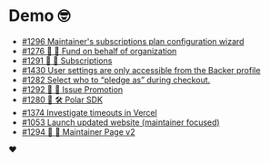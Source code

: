 # Demo 🤓

<!-- POLAR type=issues id=jlaerbca org=polarsource repo=polar limit=10 sort=recently_updated -->

* [#1296 Maintainer's subscriptions plan configuration wizard](https://github.com/polarsource/polar/issues/1296)
* [#1276 🎯 💼 Fund on behalf of organization](https://github.com/polarsource/polar/issues/1276)
* [#1291 🎯 🔁 Subscriptions](https://github.com/polarsource/polar/issues/1291)
* [#1430 User settings are only accessible from the Backer profile](https://github.com/polarsource/polar/issues/1430)
* [#1282 Select who to “pledge as” during checkout.](https://github.com/polarsource/polar/issues/1282)
* [#1292 🎯 🎉 Issue Promotion](https://github.com/polarsource/polar/issues/1292)
* [#1280 🎯 🛠️ Polar SDK](https://github.com/polarsource/polar/issues/1280)
* [#1374 Investigate timeouts in Vercel](https://github.com/polarsource/polar/issues/1374)
* [#1053 Launch updated website (maintainer focused)](https://github.com/polarsource/polar/issues/1053)
* [#1294 🎯 💄 Maintainer Page v2](https://github.com/polarsource/polar/issues/1294)

<!-- POLAR-END id=jlaerbca -->

❤️
